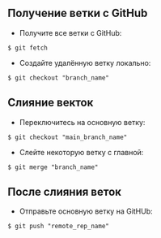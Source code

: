 
## Получение ветки с GitHub

* Получите все ветки с GitHub:
```
$ git fetch
```

* Создайте удалённую ветку локально:
```
$ git checkout "branch_name"
```

## Слияние векток
* Переключитесь на основную ветку:
```
$ git checkout "main_branch_name"
```

* Слейте некоторую ветку с главной:
```
$ git merge "branch_name"
```

## После слияния веток
* Отправьте основную ветку на GitHUb:
```
$ git push "remote_rep_name"
```